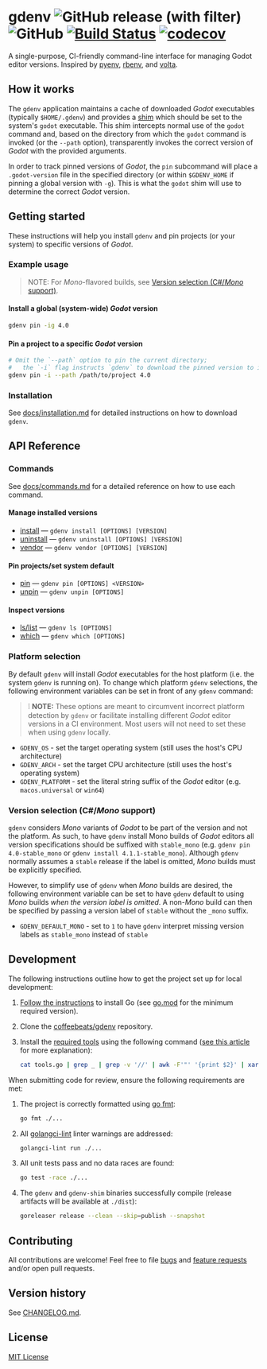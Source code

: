 # **gdenv** ![GitHub release (with filter)](https://img.shields.io/github/v/release/coffeebeats/gdenv) ![GitHub](https://img.shields.io/github/license/coffeebeats/gdenv) [![Build Status](https://img.shields.io/github/actions/workflow/status/coffeebeats/gdenv/check-commit.yml?branch=main)](https://github.com/coffeebeats/gdenv/actions?query=branch%3Amain+workflow%3Acheck) [![codecov](https://codecov.io/gh/coffeebeats/gdenv/graph/badge.svg)](https://codecov.io/gh/coffeebeats/gdenv)

A single-purpose, CI-friendly command-line interface for managing Godot editor versions. Inspired by [pyenv](https://github.com/pyenv/pyenv), [rbenv](https://github.com/rbenv/rbenv), and [volta](https://github.com/volta-cli/volta).

## **How it works**

The `gdenv` application maintains a cache of downloaded _Godot_ executables (typically `$HOME/.gdenv`) and provides a [shim](https://en.wikipedia.org/wiki/Shim_(computing)) which should be set to the system's `godot` executable. This shim intercepts normal use of the `godot` command and, based on the directory from which the `godot` command is invoked (or the `--path` option), transparently invokes the correct version of _Godot_ with the provided arguments.

In order to track pinned versions of _Godot_, the `pin` subcommand will place a `.godot-version` file in the specified directory (or within `$GDENV_HOME` if pinning a global version with `-g`). This is what the `godot` shim will use to determine the correct _Godot_ version.

## **Getting started**

These instructions will help you install `gdenv` and pin projects (or your system) to specific versions of _Godot_.

### **Example usage**

> NOTE: For _Mono_-flavored builds, see [Version selection (C#/_Mono_ support)](#version-selection-cmono-support).

#### **Install a global (system-wide) _Godot_ version**

```sh
gdenv pin -ig 4.0
```

#### **Pin a project to a specific _Godot_ version**

```sh
# Omit the `--path` option to pin the current directory;
#   the `-i` flag instructs `gdenv` to download the pinned version to its cache.
gdenv pin -i --path /path/to/project 4.0
```

### **Installation**

See [docs/installation.md](./docs/installation.md#installation) for detailed instructions on how to download `gdenv`.

## **API Reference**

### **Commands**

See [docs/commands.md](./docs/commands.md) for a detailed reference on how to use each command.

#### **Manage installed versions**

- [install](./docs/commands.md#gdenv-install) — `gdenv install [OPTIONS] [VERSION]`
- [uninstall](./docs/commands.md#gdenv-uninstall) — `gdenv uninstall [OPTIONS] [VERSION]`
- [vendor](./docs/commands.md#gdenv-vendor) — `gdenv vendor [OPTIONS] [VERSION]`

#### **Pin projects/set system default**

- [pin](./docs/commands.md#gdenv-pin) — `gdenv pin [OPTIONS] <VERSION>`
- [unpin](./docs/commands.md#gdenv-unpin) — `gdenv unpin [OPTIONS]`

#### **Inspect versions**

- [ls/list](./docs/commands.md#gdenv-lslist) — `gdenv ls [OPTIONS]`
- [which](./docs/commands.md#gdenv-which) — `gdenv which [OPTIONS]`

### **Platform selection**

By default `gdenv` will install _Godot_ executables for the host platform (i.e. the system `gdenv` is running on). To change which platform `gdenv` selections, the following environment variables can be set in front of any `gdenv` command:

> ❕ **NOTE:** These options are meant to circumvent incorrect platform detection by `gdenv` or facilitate installing different _Godot_ editor versions in a CI environment. Most users will not need to set these when using `gdenv` locally.

- `GDENV_OS` - set the target operating system (still uses the host's CPU architecture)
- `GDENV_ARCH` - set the target CPU architecture (still uses the host's operating system)
- `GDENV_PLATFORM` - set the literal string suffix of the _Godot_ editor (e.g. `macos.universal` or `win64`)

### **Version selection (C#/_Mono_ support)**

`gdenv` considers _Mono_ variants of _Godot_ to be part of the version and not the platform. As such, to have `gdenv` install Mono builds of _Godot_ editors all version specifications should be suffixed with `stable_mono` (e.g. `gdenv pin 4.0-stable_mono` or `gdenv install 4.1.1-stable_mono`). Although `gdenv` normally assumes a `stable` release if the label is omitted, _Mono_ builds must be explicitly specified.

However, to simplify use of `gdenv` when _Mono_ builds are desired, the following environment variable can be set to have `gdenv` default to using _Mono_ builds _when the version label is omitted_. A non-_Mono_ build can then be specified by passing a version label of `stable` without the `_mono` suffix.

- `GDENV_DEFAULT_MONO` - set to `1` to have `gdenv` interpret missing version labels as `stable_mono` instead of `stable`

## **Development**

The following instructions outline how to get the project set up for local development:

1. [Follow the instructions](https://go.dev/doc/install) to install Go (see [go.mod](./go.mod) for the minimum required version).
2. Clone the [coffeebeats/gdenv](https://github.com/coffeebeats/gdenv) repository.
3. Install the [required tools](./tools.go) using the following command ([see this article](https://www.alexedwards.net/blog/using-go-run-to-manage-tool-dependencies) for more explanation):

    ```sh
    cat tools.go | grep _ | grep -v '//' | awk -F'"' '{print $2}' | xargs -tI % go install %
    ```

When submitting code for review, ensure the following requirements are met:

1. The project is correctly formatted using [go fmt](https://go.dev/blog/gofmt):

    ```sh
    go fmt ./...
    ```

2. All [golangci-lint](https://golangci-lint.run/) linter warnings are addressed:

    ```sh
    golangci-lint run ./...
    ```

3. All unit tests pass and no data races are found:

    ```sh
    go test -race ./...
    ```

4. The `gdenv` and `gdenv-shim` binaries successfully compile (release artifacts will be available at `./dist`):

    ```sh
    goreleaser release --clean --skip=publish --snapshot
    ```

## **Contributing**

All contributions are welcome! Feel free to file [bugs](https://github.com/coffeebeats/gdenv/issues/new?assignees=&labels=bug&projects=&template=bug-report.md&title=) and [feature requests](https://github.com/coffeebeats/gdenv/issues/new?assignees=&labels=enhancement&projects=&template=feature-request.md&title=) and/or open pull requests.

## **Version history**

See [CHANGELOG.md](https://github.com/coffeebeats/gdenv/blob/main/CHANGELOG.md).

## **License**

[MIT License](https://github.com/coffeebeats/gdenv/blob/main/LICENSE)
